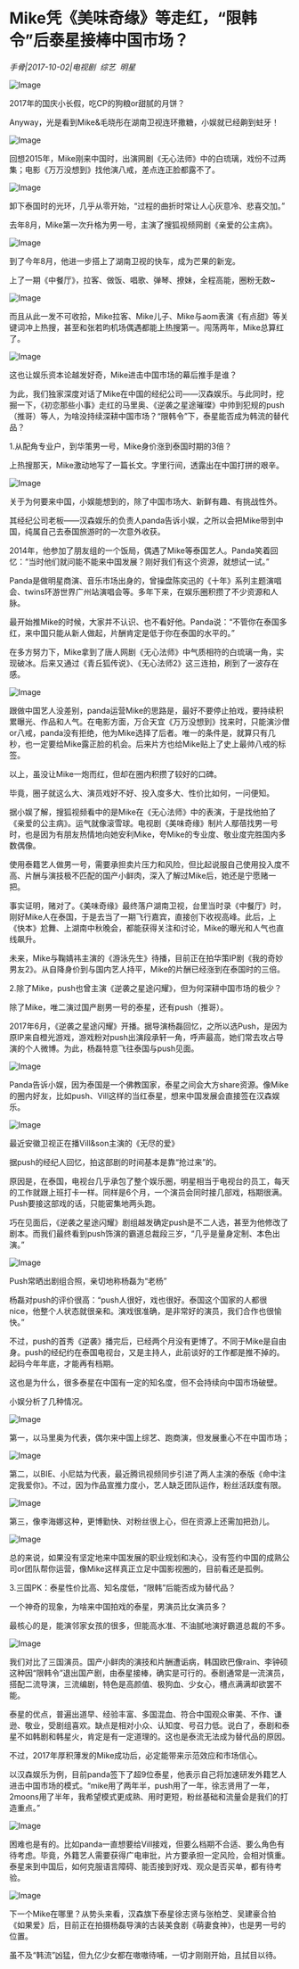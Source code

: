 # Mike凭《美味奇缘》等走红，“限韩令”后泰星接棒中国市场？

*手骨|2017-10-02|电视剧 
                                                综艺 
                                                明星*

![Image](http://p3.pstatp.com/large/3ecf000362d036408f02)

2017年的国庆小长假，吃CP的狗粮or甜腻的月饼？

Anyway，光是看到Mike&毛晓彤在湖南卫视连环撒糖，小娱就已经齁到蛀牙！

![Image](http://p3.pstatp.com/large/3f250001d9362848224f)

回想2015年，Mike刚来中国时，出演网剧《无心法师》中的白琉璃，戏份不过两集；电影《万万没想到》找他演八戒，差点连正脸都露不了。

![Image](http://p1.pstatp.com/large/3f26000146ce22ca2b9d)

卸下泰国时的光环，几乎从零开始，“过程的曲折时常让人心灰意冷、悲喜交加。”

去年8月，Mike第一次升格为男一号，主演了搜狐视频网剧《亲爱的公主病》。

![Image](http://p3.pstatp.com/large/3f250001d93a1752c970)

到了今年8月，他进一步搭上了湖南卫视的快车，成为芒果的新宠。

上了一期《中餐厅》，拉客、做饭、唱歌、弹琴、撩妹，全程高能，圈粉无数~

![Image](http://p1.pstatp.com/large/3f26000146d1bd0adb9c)

而且从此一发不可收拾，Mike拉客、Mike儿子、Mike与aom表演《有点甜》等关键词冲上热搜，甚至和张若昀机场偶遇都能上热搜第一。闯荡两年，Mike总算红了。

![Image](http://p3.pstatp.com/large/3ecf000362d1694f016a)

这也让娱乐资本论越发好奇，Mike进击中国市场的幕后推手是谁？

为此，我们独家深度对话了Mike在中国的经纪公司——汉森娱乐。与此同时，挖掘一下，《初恋那些小事》走红的马里奥、《逆袭之星途璀璨》中帅到犯规的push（推哥）等人，为啥没持续深耕中国市场？“限韩令”下，泰星能否成为韩流的替代品？

1.从配角专业户，到华策男一号，Mike身价涨到泰国时期的3倍？

上热搜那天，Mike激动地写了一篇长文。字里行间，透露出在中国打拼的艰辛。

![Image](http://p9.pstatp.com/large/3ecf000362d7c744e61a)

关于为何要来中国，小娱能想到的，除了中国市场大、新鲜有趣、有挑战性外。

其经纪公司老板——汉森娱乐的负责人panda告诉小娱，之所以会把Mike带到中国，纯属自己去泰国旅游时的一次意外收获。

2014年，他参加了朋友组的一个饭局，偶遇了Mike等泰国艺人。Panda笑着回忆：“当时他们就问能不能来中国发展？刚好我们有这个资源，就想试一试。”

Panda是做明星商演、音乐市场出身的，曾操盘陈奕迅的《十年》系列主题演唱会、twins环游世界广州站演唱会等。多年下来，在娱乐圈积攒了不少资源和人脉。

最开始推Mike的时候，大家并不认识、也不看好他。Panda说：“不管你在泰国多红，来中国只能从新人做起，片酬肯定是低于你在泰国的水平的。”

在多方努力下，Mike拿到了唐人网剧《无心法师》中气质相符的白琉璃一角，实现破冰。后来又通过《青丘狐传说》、《无心法师2》这三连拍，刷到了一波存在感。

![Image](http://p3.pstatp.com/large/3f2400033d4f375271c7)

跟做中国艺人没差别，panda运营Mike的思路是，最好不要停止拍戏，要持续积累曝光、作品和人气。在电影方面，万合天宜《万万没想到》找来时，只能演沙僧or八戒，panda没有拒绝，他为Mike选择了后者。唯一的条件是，就算只有几秒，也一定要给Mike露正脸的机会。后来片方也给Mike贴上了史上最帅八戒的标签。

以上，虽没让Mike一炮而红，但却在圈内积攒了较好的口碑。

毕竟，圈子就这么大、演员戏好不好、投入度多大、性价比如何，一问便知。

据小娱了解，搜狐视频看中的是Mike在《无心法师》中的表演，于是找他拍了《亲爱的公主病》。运气就像滚雪球。电视剧《美味奇缘》制片人鄢蓓找男一号时，也是因为有朋友热情地向她安利Mike，夸Mike的专业度、敬业度完胜国内多数偶像。

使用泰籍艺人做男一号，需要承担卖片压力和风险，但比起说服自己使用投入度不高、片酬与演技极不匹配的国产小鲜肉，深入了解过Mike后，她还是宁愿赌一把。

事实证明，赌对了。《美味奇缘》最终落户湖南卫视，台里当时录《中餐厅》时，刚好Mike人在泰国，于是去当了一期飞行嘉宾，直接创下收视高峰。此后，上《快本》尬舞、上湖南中秋晚会，都能获得关注和讨论，Mike的曝光和人气也直线飙升。

未来，Mike与鞠婧祎主演的《游泳先生》待播，目前正在拍华策IP剧《我的奇妙男友2》。从自降身价到与国内艺人持平，Mike的片酬已经涨到在泰国时的三倍。

2.除了Mike，push也曾主演《逆袭之星途闪耀》，但为何深耕中国市场的极少？

除了Mike，唯二演过国产剧男一号的泰星，还有push（推哥）。

2017年6月，《逆袭之星途闪耀》开播。据导演杨磊回忆，之所以选Push，是因为原IP来自橙光游戏，游戏粉对push出演段承轩一角，呼声最高，她们常去攻占导演的个人微博。为此，杨磊特意飞往泰国与push见面。

![Image](http://p1.pstatp.com/large/3ed100035e02ac58e0fc)

Panda告诉小娱，因为泰国是一个佛教国家，泰星之间会大方share资源。像Mike的圈内好友，比如push、Vill这样的当红泰星，想来中国发展会直接签在汉森娱乐。

![Image](http://p3.pstatp.com/large/3f250001d93c8454af57)

最近安徽卫视正在播Vill&son主演的《无尽的爱》

据push的经纪人回忆，拍这部剧的时间基本是靠“抢过来”的。

原因是，在泰国，电视台几乎承包了整个娱乐圈，明星相当于电视台的员工，每天的工作就跟上班打卡一样。同样是6个月，一个演员会同时接几部戏，档期很满。Push要接这部戏的话，只能密集地两头跑。

巧在见面后，《逆袭之星途闪耀》剧组越发确定push是不二人选，甚至为他修改了剧本。而我们最终看到push饰演的霸道总裁段三岁，“几乎是量身定制、本色出演。”

![Image](http://p1.pstatp.com/large/3f250001d93dc9841e0b)

Push常晒出剧组合照，亲切地称杨磊为“老杨”

杨磊对push的评价很高：“push人很好，戏也很好。泰国这个国家的人都很nice，他整个人状态就很亲和。演戏很准确，是非常好的演员，我们合作也很愉快。”

不过，push的首秀《逆袭》播完后，已经两个月没有更博了。不同于Mike是自由身。push的经纪约在泰国电视台，又是主持人，此前谈好的工作都是推不掉的。起码今年年底，才能再有档期。

这也是为什么，很多泰星在中国有一定的知名度，但不会持续向中国市场破壁。

小娱分析了几种情况。

![Image](http://p3.pstatp.com/large/3ecf000362da31188f1d)

第一，以马里奥为代表，偶尔来中国上综艺、跑商演，但发展重心不在中国市场；

![Image](http://p3.pstatp.com/large/3f26000146d23a39d29c)

第二，以BIE、小尼姑为代表，最近腾讯视频同步引进了两人主演的泰版《命中注定我爱你》。不过，因为作品宣推力度小，艺人缺乏团队运作，粉丝活跃度有限。

![Image](http://p3.pstatp.com/large/3ed0000360470ca7a7f0)

第三，像李海娜这种，更博勤快、对粉丝很上心，但在资源上还需加把劲儿。

![Image](http://p3.pstatp.com/large/3ece00036c16489ebd58)

总的来说，如果没有坚定地来中国发展的职业规划和决心，没有签约中国的成熟公司or团队帮你运营，像Mike这样真正立足中国影视圈的，目前看还是孤例。

3.三国PK：泰星性价比高、知名度低，“限韩”后能否成为替代品？

一个神奇的现象，为啥来中国拍戏的泰星，男演员比女演员多？

最核心的是，能演邻家女孩的很多，但能高水准、不油腻地演好霸道总裁的不多。

![Image](http://p1.pstatp.com/large/3f250001d93e538fa27a)

我们对比了三国演员。国产小鲜肉的演技和片酬遭诟病，韩国欧巴像rain、李钟硕这种因“限韩令”退出国产剧，由泰星接棒，确实是可行的。泰剧通常是一流演员，搭配二流导演，三流编剧，特色是高颜值、极狗血、少女心，槽点满满却欲罢不能。

泰星的优点，普遍出道早、经验丰富、多国混血、符合中国观众审美、不作、谦逊、敬业，受剧组喜欢。缺点是相对小众、认知度、号召力低。说白了，泰剧和泰星不如韩剧和韩星火，肯定是有一定道理的。这也是泰流无法成为替代品的原因。

不过，2017年厚积薄发的Mike成功后，必定能带来示范效应和市场信心。

以汉森娱乐为例，目前panda签下了超9位泰星，他表示自己将加速研发外籍艺人进击中国市场的模式。“mike用了两年半，push用了一年，徐志贤用了一年，2moons用了半年，我希望模式更成熟、用时更短，粉丝基础和流量会是我们的打造重点。”

![Image](http://p9.pstatp.com/large/3f26000146d4e3d7812c)

困难也是有的。比如panda一直想要给Vill接戏，但要么档期不合适、要么角色有待考虑。毕竟，外籍艺人需要获得广电审批，片方要承担一定风险，会相对慎重。泰星来到中国后，如何克服语言障碍、能否接到好戏、观众是否买单，都有待考验。

![Image](http://p1.pstatp.com/large/3ece00036c182a386b17)

下一个Mike在哪里？从势头来看，汉森旗下泰星徐志贤与张柏芝、吴建豪合拍《如果爱》后，目前正在拍摄杨磊导演的古装美食剧《萌妻食神》，也是男一号的位置。

虽不及“韩流”凶猛，但九亿少女都在嗷嗷待哺，一切才刚刚开始，且拭目以待。

